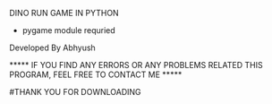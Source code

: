DINO RUN GAME IN PYTHON

- pygame module requried

Developed By Abhyush

***** IF YOU FIND ANY ERRORS OR ANY PROBLEMS RELATED THIS PROGRAM, FEEL FREE TO CONTACT ME *****  

#THANK YOU FOR DOWNLOADING
